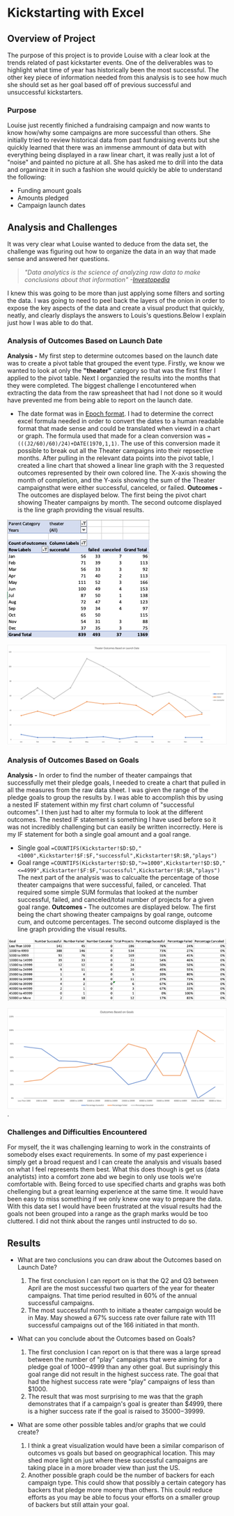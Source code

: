 # Kickstarting with Excel

## Overview of Project
The purpose of this project is to provide Louise with a clear look at the trends related of past kickstarter events. One of the deliverables was to highlight what time of year has historically been the most successful. The other key piece of information needed from this analysis is to see how much she should set as her goal based off of previous successful and unsuccessful kickstarters. 
### Purpose
Louise just recently finiched a fundraising campaign and now wants to know how/why some campaigns are more successful than others. She initially tried to review historical data from past fundraising events but she quickly learned that there was an immense ammount of data but with everything being displayed in a raw linear chart, it was really just a lot of "noise" and painted no picture at all. She has asked me to drill into the data and organinze it in such a fashion she would quickly be able to understand the following:
- Funding amount goals
- Amounts pledged
- Campaign launch dates
## Analysis and Challenges
It was very clear what Louise wanted to deduce from the data set, the challenge was figuring out how to organize the data in an way that made sense and answered her questions.
> *"Data analytics is the science of analyzing raw data to make conclusions about that information"*
>                                                 *-[Investopedia](https://www.investopedia.com/terms/d/data-analytics.asp)*                               

I knew this was going to be more than just applying some filters and sorting the data. I was going to need to peel back the layers of the onion in order to expose the key aspects of the data and create a visual product that quickly, neatly, and clearly displays the answers to Louis's questions.Below I explain just how I was able to do that.
### Analysis of Outcomes Based on Launch Date
**Analysis -** My first step to determine outcomes based on the launch date was to create a pivot table that grouped the event type. Firstly, we know we wanted to look at only the **"theater"** category so that was the first filter I applied to the pivot table. Next I organzied the results into the months that they were completed. The biggest challenge I encotuntered when extracting the data from the raw spreasheet that had I not done so it would have prevented me from being able to report on the launch date.
- The date format was in [Epoch format](https://www.epochconverter.com/). I had to determine the correct excel formula needed in order to convert the dates to a human readable format that made sense and could be translated when viewd in a chart or graph. The formula used that made for a clean conversion was ```=(((J2/60)/60)/24)+DATE(1970,1,1)```. The use of this conversion made it possible to break out all the Theater campaigns into their repsective months. After pulling in the relevant data points into the pivot table, I created a line chart that showed a linear line graph with the 3 requested outcomes represented by their own colored line. The X-axis showing the month of completion, and the Y-axis showing the sum of the Theater campaignsthat were either successful, canceled, or failed.
**Outcomes -** The outcomes are displayed below. The first being the pivot chart showing Theater campaigns by month. The second outcome displayed is the line graph providing the visual results.
  
![Outcomes vs Launch Date Pivot](https://github.com/TONY-H83/kickstarter-analysis/blob/main/Resources/Outcomes%20vs%20launch%20Date.png)

![Outcomes Based on Launch Date](https://github.com/TONY-H83/kickstarter-analysis/blob/main/Resources/Theater_Outcomes_vs_Launch.png)
### Analysis of Outcomes Based on Goals
**Analysis -** In order to find the number of theater campaings that successfully met their pledge goals, I needed to create a chart that pulled in all the measures from the raw data sheet. I was given the range of the pledge goals to group the results by. I was able to accomplish this by using a nested IF statement within my first chart column of "successful outcomes". I then just had to alter my formula to look at the different outcomes. The nested IF statement is something I have used before so it was not incredibly challenging but can easily be written incorrectly. Here is my IF statement for both a single goal amount and a goal range. 
- Single goal ```=COUNTIFS(Kickstarter!$D:$D,"<1000",Kickstarter!$F:$F,"successful",Kickstarter!$R:$R,"plays")```
- Goal range ```=COUNTIFS(Kickstarter!$D:$D,">=1000",Kickstarter!$D:$D,"<=4999",Kickstarter!$F:$F,"successful",Kickstarter!$R:$R,"plays")```
The next part of the analysis was to calcualte the percentage of those theater campaigns that were successful, failed, or canceled. That required some simple SUM formulas that looked at the number successful, failed, and canceled/total number of projects for a given goal range. 
**Outcomes -** The outcomes are displayed below. The first being the chart showing theater campaigns by goal range, outcome cum, and outcome percentages. The second outcome displayed is the line graph providing the visual results.

![Outcomes by goal chart](https://github.com/TONY-H83/kickstarter-analysis/blob/main/Resources/Outcomes%20by%20goal%20chart.png)

![Outcomes Based on Goals](https://github.com/TONY-H83/kickstarter-analysis/blob/main/Resources/Outcomes_vs_Goals.png). 
### Challenges and Difficulties Encountered
For myself, the it was challenging learning to work in the constraints of somebody elses exact requirements. In some of my past experience i simply get a broad request and I can create the analysis and visuals based on what I feel represents them best. What this does though is get us (data analytists) into a comfort zone abd we begin to only use tools we're comfortable with. Being forced to use specified charts and graphs was both chellenging but a great learning experience at the same time. It would have been easy to miss something if we only knew one way to prepare the data. With this data set I would have been frustrated at the visual results had the goals not been grouped into a range as the graph marks would be too cluttered. I did not think about the ranges until instructed to do so. 
## Results

- What are two conclusions you can draw about the Outcomes based on Launch Date?
  1. The first conclusion I can report on is that the Q2 and Q3 between April are the most successful two quarters of the year for theater campaigns. That time period resulted in 60% of the annual successful campaigns.
  2. The most successful month to initiate a theater campaign would be in May. May showed a 67% success rate over failure rate with 111 successful campaigns out of the 166 initiated in that month. 

- What can you conclude about the Outcomes based on Goals?
  1. The first conclusion I can report on is that there was a large spread between the number of "play" campaigns that were aiming for a pledge goal of $1000-$4999 than any other goal. But suprisingly this goal range did not result in the highest success rate. The goal that had the highest success rate were "play" campaigns of less than $1000.
  2. The result that was most surprising to me was that the graph demonstrates that if a campaign's goal is greater than $4999, there is a higher success rate if the goal is raised to $35000-$39999.  
- What are some other possible tables and/or graphs that we could create?
  1. I think a great visualization would have been a similar comparison of outcomes vs goals but based on geographical location. This may shed more light on just where these successful campaigns are taking place in a more broader view than just the US.
  2. Another possible graph could be the number of backers for each campaign type. This could show that possibly a certain category has backers that pledge more moeny than others. This could reduce efforts as you may be able to focus your efforts on a smaller group of backers but still attain your goal.
